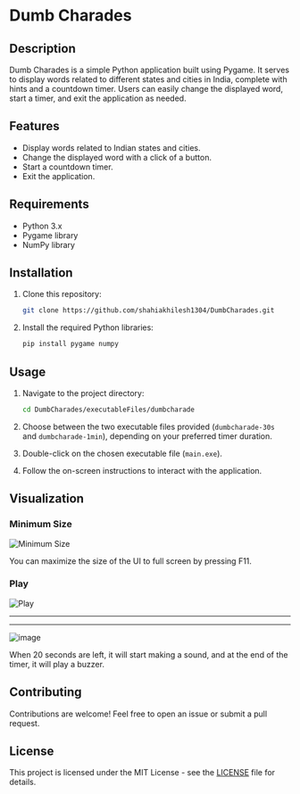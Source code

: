 # Dumb Charades

## Description

Dumb Charades is a simple Python application built using Pygame. It serves to display words related to different states and cities in India, complete with hints and a countdown timer. Users can easily change the displayed word, start a timer, and exit the application as needed.

## Features

- Display words related to Indian states and cities.
- Change the displayed word with a click of a button.
- Start a countdown timer.
- Exit the application.

## Requirements

- Python 3.x
- Pygame library
- NumPy library

## Installation

1. Clone this repository:

    ```bash
    git clone https://github.com/shahiakhilesh1304/DumbCharades.git
    ```

2. Install the required Python libraries:

    ```bash
    pip install pygame numpy
    ```

## Usage

1. Navigate to the project directory:

    ```bash
    cd DumbCharades/executableFiles/dumbcharade
    ```

2. Choose between the two executable files provided (`dumbcharade-30s` and `dumbcharade-1min`), depending on your preferred timer duration.

3. Double-click on the chosen executable file (`main.exe`).

4. Follow the on-screen instructions to interact with the application.

## Visualization

### Minimum Size

![Minimum Size](https://github.com/shahiakhilesh1304/DumbCharades/assets/29931371/c6394d59-d452-4a23-8139-959094cdcd55)

You can maximize the size of the UI to full screen by pressing F11.

### Play

![Play](https://github.com/shahiakhilesh1304/DumbCharades/assets/29931371/6f8484fe-7db5-4cb8-987d-54b48e5d62b1)

_____________________________________________________________________________________________________________________
_____________________________________________________________________________________________________________________

![image](https://github.com/shahiakhilesh1304/DumbCharades/assets/29931371/2856f40b-b17a-4bdd-9f1d-73788969c7a2)

When 20 seconds are left, it will start making a sound, and at the end of the timer, it will play a buzzer.

## Contributing

Contributions are welcome! Feel free to open an issue or submit a pull request.

## License

This project is licensed under the MIT License - see the [LICENSE](LICENSE) file for details.
